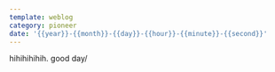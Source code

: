 ```yaml
---
template: weblog
category: pioneer
date: '{{year}}-{{month}}-{{day}}-{{hour}}-{{minute}}-{{second}}'
---
```

hihihihihih. good day/
